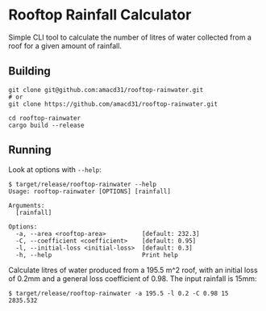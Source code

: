 # Rooftop Rainfall Calculator

Simple CLI tool to calculate the number of litres of water collected from a
roof for a given amount of rainfall.

## Building

    git clone git@github.com:amacd31/rooftop-rainwater.git
    # or
    git clone https://github.com/amacd31/rooftop-rainwater.git

    cd rooftop-rainwater
    cargo build --release

## Running

Look at options with `--help`:

    $ target/release/rooftop-rainwater --help
    Usage: rooftop-rainwater [OPTIONS] [rainfall]

    Arguments:
      [rainfall]

    Options:
      -a, --area <rooftop-area>          [default: 232.3]
      -C, --coefficient <coefficient>    [default: 0.95]
      -l, --initial-loss <initial-loss>  [default: 0.3]
      -h, --help                         Print help

Calculate litres of water produced from a 195.5 m^2 roof, with an initial loss
of 0.2mm and a general loss coefficient of 0.98. The input rainfall is 15mm:

    $ target/release/rooftop-rainwater -a 195.5 -l 0.2 -C 0.98 15
    2835.532